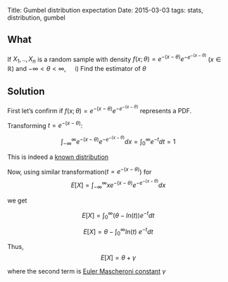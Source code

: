 Title: Gumbel distribution expectation
Date: 2015-03-03
tags: stats, distribution, gumbel


## What

 If $X_1,..,X_n$ is a random sample with density $f(x;\theta)=e^{-(x-\theta)}e^{-e^{-(x-\theta)}}$ ($x \in\mathbb{R}$) and $-\infty<\theta<\infty$,
$\quad$i) Find the estimator of $\theta$
## Solution

First let’s confirm if  $f(x;\theta)=e^{-(x-\theta)}e^{-e^{-(x-\theta)}}$ represents a PDF.

Transforming $t=e^{-({x-\theta})}$:

$$\int_{-\infty}^{\infty} e^{-(x-\theta)}e^{-e^{-(x-\theta)}}dx  = \int_{0}^{\infty} e^{-t} dt = 1$$

This is indeed a [known distribution](http://en.wikipedia.org/wiki/Gumbel_distribution)

Now, using similar transformation($t=e^{-(x-\theta)}$) for $$E[X]=\int_{-\infty}^\infty xe^{-(x-\theta)}e^{-e^{-(x-\theta)}}dx$$

we get


$$E[X]=\int_{0}^\infty (\theta-ln (t))e^{-t}dt$$


$$E[X]=\theta - \int_{0}^\infty  ln (t)\ e^{-t}dt$$


Thus, 
$$ E[X] = \theta + \gamma$$

where the second term is [Euler Mascheroni constant](http://en.wikipedia.org/wiki/Euler%E2%80%93Mascheroni_constant) $\gamma$ 
